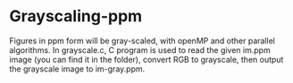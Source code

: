 # Grayscaling-ppm
Figures in ppm form will be gray-scaled, with openMP and other parallel algorithms.
In grayscale.c, C program is used to read the given im.ppm image (you can find it in the folder),
convert RGB to grayscale, then output the grayscale image to im-gray.ppm.
